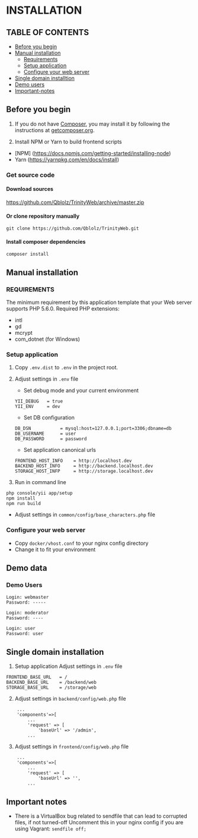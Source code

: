 # INSTALLATION

## TABLE OF CONTENTS
- [Before you begin](#before-you-begin)
- [Manual installation](#manual-installation)
    - [Requirements](#requirements)
    - [Setup application](#setup-application)
    - [Configure your web server](#configure-your-web-server)
- [Single domain installtion](#single-domain-installation)
- [Demo users](#demo-users)
- [Important-notes](#important-notes)

## Before you begin
1. If you do not have [Composer](http://getcomposer.org/), you may install it by following the instructions
at [getcomposer.org](http://getcomposer.org/doc/00-intro.md#installation-nix).

2. Install NPM or Yarn to build frontend scripts
- [NPM] (https://docs.npmjs.com/getting-started/installing-node)
- Yarn (https://yarnpkg.com/en/docs/install)

### Get source code
#### Download sources
https://github.com/Qblolz/TrinityWeb/archive/master.zip

#### Or clone repository manually
```
git clone https://github.com/Qblolz/TrinityWeb.git
```
#### Install composer dependencies
```
composer install
```

## Manual installation

### REQUIREMENTS
The minimum requirement by this application template that your Web server supports PHP 5.6.0.
Required PHP extensions:
- intl
- gd
- mcrypt
- com_dotnet (for Windows)

### Setup application
1. Copy `.env.dist` to `.env` in the project root.
2. Adjust settings in `.env` file
	- Set debug mode and your current environment
	```
	YII_DEBUG   = true
	YII_ENV     = dev
	```
	- Set DB configuration
	```
	DB_DSN           = mysql:host=127.0.0.1;port=3306;dbname=db
	DB_USERNAME      = user
	DB_PASSWORD      = password
	```

	- Set application canonical urls
	```
	FRONTEND_HOST_INFO    = http://localhost.dev
	BACKEND_HOST_INFO     = http://backend.localhost.dev
	STORAGE_HOST_INFP     = http://storage.localhost.dev
	```

3. Run in command line
```
php console/yii app/setup
npm install
npm run build
```
- Adjust settings in `common/config/base_characters.php` file

### Configure your web server
- Copy `docker/vhost.conf` to your nginx config directory
- Change it to fit your environment

## Demo data
### Demo Users
```
Login: webmaster
Password: -----

Login: moderator
Password: ----

Login: user
Password: user
```

## Single domain installation
1. Setup application
Adjust settings in `.env` file

```
FRONTEND_BASE_URL   = /
BACKEND_BASE_URL    = /backend/web
STORAGE_BASE_URL    = /storage/web
```

2. Adjust settings in `backend/config/web.php` file
```
    ...
    'components'=>[
        ...
        'request' => [
            'baseUrl' => '/admin',
        ...
```
3. Adjust settings in `frontend/config/web.php` file
```
    ...
    'components'=>[
        ...
        'request' => [
            'baseUrl' => '',
        ...
```

## Important notes
- There is a VirtualBox bug related to sendfile that can lead to corrupted files, if not turned-off
Uncomment this in your nginx config if you are using Vagrant:
```sendfile off;```
